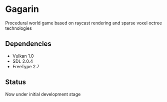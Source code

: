 # Gagarin
Procedural world game based on raycast rendering and sparse voxel octree technologies

## Dependencies
- Vulkan 1.0
- SDL 2.0.4
- FreeType 2.7

## Status
Now under initial development stage
